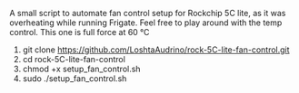 A small script to automate fan control setup for Rockchip 5C lite, as it was overheating while running Frigate. Feel free to play around with the temp control. This one is full force at 60 °C

1. git clone https://github.com/LoshtaAudrino/rock-5C-lite-fan-control.git
2. cd rock-5C-lite-fan-control
3. chmod +x setup_fan_control.sh
4. sudo ./setup_fan_control.sh
